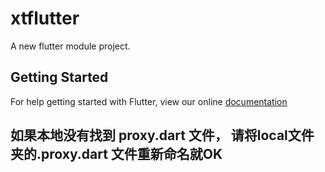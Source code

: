 # xtflutter

A new flutter module project.

## Getting Started

For help getting started with Flutter, view our online
[documentation](https://flutter.dev/)


## 如果本地没有找到 proxy.dart 文件， 请将local文件夹的.proxy.dart 文件重新命名就OK 

 